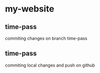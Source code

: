 # my-website

## time-pass
commiting changes on branch time-pass

## time-pass
commiting local changes and push on github
